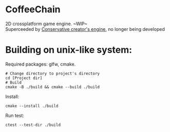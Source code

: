 # CoffeeChain
2D crossplatform game engine. ~WIP~  
Superceeded by <a href=https://github.com/OneToThreeCreator/Conservative_Creators_Engine>Conservative creator's engine</a>, no longer being developed
# Building on unix-like system:
Required packages: glfw, cmake.
```
# Change directory to project's directory
cd [Project dir]
# Build
cmake -B ./build && cmake --build ./build
```
Install:
```
cmake --install ./build
```
Run test:
```
ctest --test-dir ./build
```
